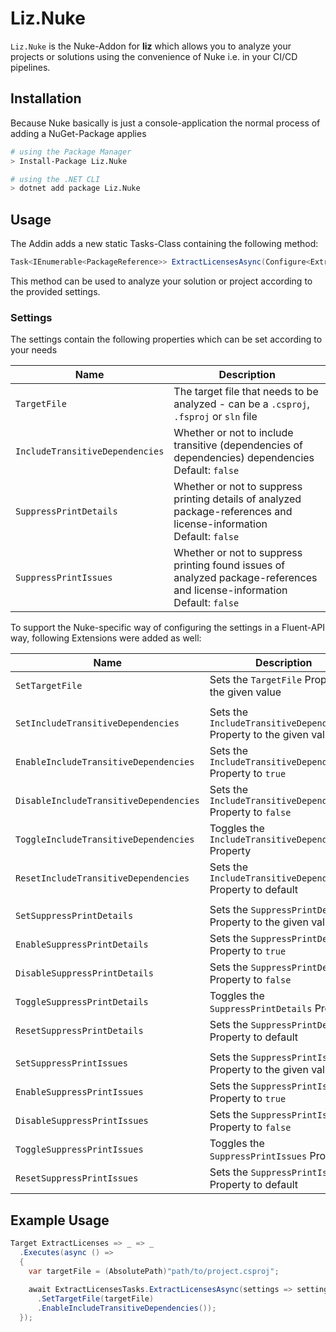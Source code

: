 # Liz.Nuke

`Liz.Nuke` is the Nuke-Addon for **liz** which allows you to analyze your projects or solutions using the convenience of Nuke i.e. in your CI/CD pipelines.

## Installation

Because Nuke basically is just a console-application the normal process of adding a NuGet-Package applies

```bash
# using the Package Manager
> Install-Package Liz.Nuke

# using the .NET CLI
> dotnet add package Liz.Nuke
```

## Usage

The Addin adds a new static Tasks-Class containing the following method:

```cs
Task<IEnumerable<PackageReference>> ExtractLicensesAsync(Configure<ExtractLicensesSettings> configureSettings)
```

This method can be used to analyze your solution or project according to the provided settings.

### Settings

The settings contain the following properties which can be set according to your needs

| Name | Description |
|------|-------------|
| `TargetFile` | The target file that needs to be analyzed - can be a `.csproj`, `.fsproj` or `sln` file |
| `IncludeTransitiveDependencies` | Whether or not to include transitive (dependencies of dependencies) dependencies </br> Default: `false` |
| `SuppressPrintDetails` | Whether or not to suppress printing details of analyzed package-references and license-information </br> Default: `false` |
| `SuppressPrintIssues` | Whether or not to suppress printing found issues of analyzed package-references and license-information </br> Default: `false` |

To support the Nuke-specific way of configuring the settings in a Fluent-API way, following Extensions were added as well:

| Name | Description |
|------|-------------|
| `SetTargetFile` | Sets the `TargetFile` Property to the given value |
| | |
| `SetIncludeTransitiveDependencies` | Sets the `IncludeTransitiveDependencies` Property to the given value |
| `EnableIncludeTransitiveDependencies` | Sets the `IncludeTransitiveDependencies` Property to `true` |
| `DisableIncludeTransitiveDependencies` | Sets the `IncludeTransitiveDependencies` Property to `false` |
| `ToggleIncludeTransitiveDependencies` | Toggles the `IncludeTransitiveDependencies` Property |
| `ResetIncludeTransitiveDependencies` | Sets the `IncludeTransitiveDependencies` Property to default |
| | |
| `SetSuppressPrintDetails` | Sets the `SuppressPrintDetails` Property to the given value |
| `EnableSuppressPrintDetails` | Sets the `SuppressPrintDetails` Property to `true` |
| `DisableSuppressPrintDetails` | Sets the `SuppressPrintDetails` Property to `false` |
| `ToggleSuppressPrintDetails` | Toggles the `SuppressPrintDetails` Property |
| `ResetSuppressPrintDetails` | Sets the `SuppressPrintDetails` Property to default |
| | |
| `SetSuppressPrintIssues` | Sets the `SuppressPrintIssues` Property to the given value |
| `EnableSuppressPrintIssues` | Sets the `SuppressPrintIssues` Property to `true` |
| `DisableSuppressPrintIssues` | Sets the `SuppressPrintIssues` Property to `false` |
| `ToggleSuppressPrintIssues` | Toggles the `SuppressPrintIssues` Property |
| `ResetSuppressPrintIssues` | Sets the `SuppressPrintIssues` Property to default |

## Example Usage

```cs
Target ExtractLicenses => _ => _
  .Executes(async () =>
  {
    var targetFile = (AbsolutePath)"path/to/project.csproj";
    
    await ExtractLicensesTasks.ExtractLicensesAsync(settings => settings
      .SetTargetFile(targetFile)
      .EnableIncludeTransitiveDependencies());
  });
```